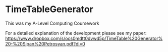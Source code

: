 # TimeTableGenerator

This was my A-Level Computing Coursework

For a detailed explanation of the development please see my paper: https://www.dropbox.com/s/ocs0mdtt0dvwd5p/TimeTable%20Generator%20-%20Sipan%20Petrosyan.pdf?dl=0
